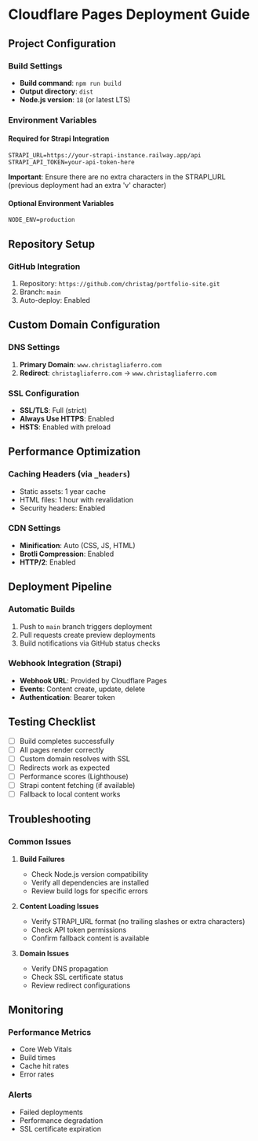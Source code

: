 # Cloudflare Pages Deployment Guide

## Project Configuration

### Build Settings

- **Build command**: `npm run build`
- **Output directory**: `dist`
- **Node.js version**: `18` (or latest LTS)

### Environment Variables

#### Required for Strapi Integration

```
STRAPI_URL=https://your-strapi-instance.railway.app/api
STRAPI_API_TOKEN=your-api-token-here
```

**Important**: Ensure there are no extra characters in the STRAPI_URL (previous deployment had an extra 'v' character)

#### Optional Environment Variables

```
NODE_ENV=production
```

## Repository Setup

### GitHub Integration

1. Repository: `https://github.com/christag/portfolio-site.git`
2. Branch: `main`
3. Auto-deploy: Enabled

## Custom Domain Configuration

### DNS Settings

1. **Primary Domain**: `www.christagliaferro.com`
2. **Redirect**: `christagliaferro.com` → `www.christagliaferro.com`

### SSL Configuration

- **SSL/TLS**: Full (strict)
- **Always Use HTTPS**: Enabled
- **HSTS**: Enabled with preload

## Performance Optimization

### Caching Headers (via `_headers`)

- Static assets: 1 year cache
- HTML files: 1 hour with revalidation
- Security headers: Enabled

### CDN Settings

- **Minification**: Auto (CSS, JS, HTML)
- **Brotli Compression**: Enabled
- **HTTP/2**: Enabled

## Deployment Pipeline

### Automatic Builds

1. Push to `main` branch triggers deployment
2. Pull requests create preview deployments
3. Build notifications via GitHub status checks

### Webhook Integration (Strapi)

- **Webhook URL**: Provided by Cloudflare Pages
- **Events**: Content create, update, delete
- **Authentication**: Bearer token

## Testing Checklist

- [ ] Build completes successfully
- [ ] All pages render correctly
- [ ] Custom domain resolves with SSL
- [ ] Redirects work as expected
- [ ] Performance scores (Lighthouse)
- [ ] Strapi content fetching (if available)
- [ ] Fallback to local content works

## Troubleshooting

### Common Issues

1. **Build Failures**
   - Check Node.js version compatibility
   - Verify all dependencies are installed
   - Review build logs for specific errors

2. **Content Loading Issues**
   - Verify STRAPI_URL format (no trailing slashes or extra characters)
   - Check API token permissions
   - Confirm fallback content is available

3. **Domain Issues**
   - Verify DNS propagation
   - Check SSL certificate status
   - Review redirect configurations

## Monitoring

### Performance Metrics

- Core Web Vitals
- Build times
- Cache hit rates
- Error rates

### Alerts

- Failed deployments
- Performance degradation
- SSL certificate expiration
